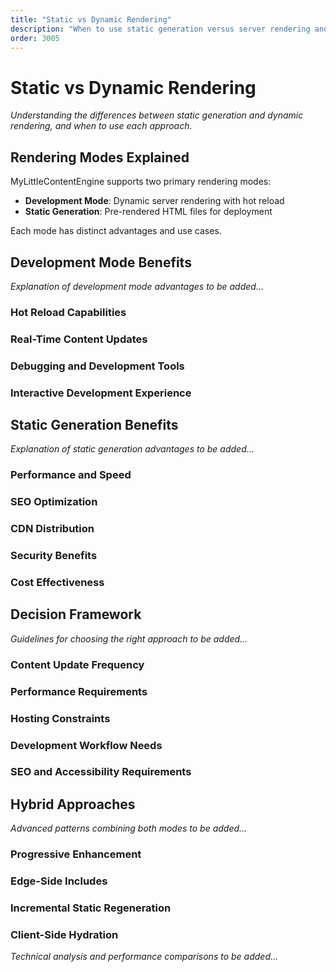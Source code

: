 ```yaml
---
title: "Static vs Dynamic Rendering"
description: "When to use static generation versus server rendering and the trade-offs involved"
order: 3005
---
```


# Static vs Dynamic Rendering

*Understanding the differences between static generation and dynamic rendering, and when to use each approach.*

## Rendering Modes Explained

MyLittleContentEngine supports two primary rendering modes:
- **Development Mode**: Dynamic server rendering with hot reload
- **Static Generation**: Pre-rendered HTML files for deployment

Each mode has distinct advantages and use cases.

## Development Mode Benefits

*Explanation of development mode advantages to be added...*

### Hot Reload Capabilities
### Real-Time Content Updates
### Debugging and Development Tools
### Interactive Development Experience

## Static Generation Benefits

*Explanation of static generation advantages to be added...*

### Performance and Speed
### SEO Optimization
### CDN Distribution
### Security Benefits
### Cost Effectiveness

## Decision Framework

*Guidelines for choosing the right approach to be added...*

### Content Update Frequency
### Performance Requirements
### Hosting Constraints
### Development Workflow Needs
### SEO and Accessibility Requirements

## Hybrid Approaches

*Advanced patterns combining both modes to be added...*

### Progressive Enhancement
### Edge-Side Includes
### Incremental Static Regeneration
### Client-Side Hydration

*Technical analysis and performance comparisons to be added...*